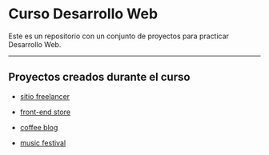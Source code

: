 # Curso Desarrollo Web

Este es un repositorio con un conjunto de proyectos para practicar Desarrollo Web.

------------

## Proyectos creados durante el curso

- [sitio freelancer](https://first-web-project-loopcrack-curse.netlify.app/)

- [front-end store](https://frontend-store-loopcrack-mentory.netlify.app/)

- [coffee blog](https://coffee-blog-loopcrack-course.netlify.app/)

- [music festival](https://festival-music-loopcrack-course.netlify.app/)
